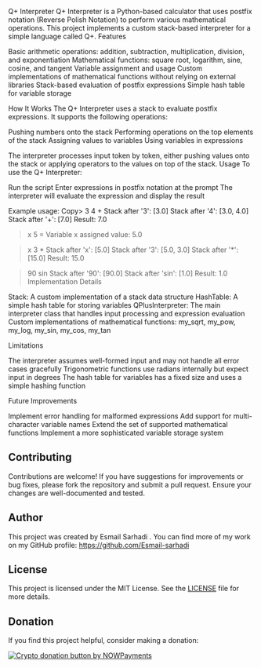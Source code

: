 Q+ Interpreter
Q+ Interpreter is a Python-based calculator that uses postfix notation (Reverse Polish Notation) to perform various mathematical operations. This project implements a custom stack-based interpreter for a simple language called Q+.
Features

Basic arithmetic operations: addition, subtraction, multiplication, division, and exponentiation
Mathematical functions: square root, logarithm, sine, cosine, and tangent
Variable assignment and usage
Custom implementations of mathematical functions without relying on external libraries
Stack-based evaluation of postfix expressions
Simple hash table for variable storage

How It Works
The Q+ Interpreter uses a stack to evaluate postfix expressions. It supports the following operations:

Pushing numbers onto the stack
Performing operations on the top elements of the stack
Assigning values to variables
Using variables in expressions

The interpreter processes input token by token, either pushing values onto the stack or applying operators to the values on top of the stack.
Usage
To use the Q+ Interpreter:

Run the script
Enter expressions in postfix notation at the prompt
The interpreter will evaluate the expression and display the result

Example usage:
Copy> 3 4 +
Stack after '3': [3.0]
Stack after '4': [3.0, 4.0]
Stack after '+': [7.0]
Result: 7.0

> x 5 =
Variable x assigned value: 5.0

> x 3 *
Stack after 'x': [5.0]
Stack after '3': [5.0, 3.0]
Stack after '*': [15.0]
Result: 15.0

> 90 sin
Stack after '90': [90.0]
Stack after 'sin': [1.0]
Result: 1.0
Implementation Details

Stack: A custom implementation of a stack data structure
HashTable: A simple hash table for storing variables
QPlusInterpreter: The main interpreter class that handles input processing and expression evaluation
Custom implementations of mathematical functions: my_sqrt, my_pow, my_log, my_sin, my_cos, my_tan

Limitations

The interpreter assumes well-formed input and may not handle all error cases gracefully
Trigonometric functions use radians internally but expect input in degrees
The hash table for variables has a fixed size and uses a simple hashing function

Future Improvements

Implement error handling for malformed expressions
Add support for multi-character variable names
Extend the set of supported mathematical functions
Implement a more sophisticated variable storage system

## Contributing

Contributions are welcome! If you have suggestions for improvements or bug fixes, please fork the repository and submit a pull request. Ensure your changes are well-documented and tested.

## Author
This project was created by Esmail Sarhadi . You can find more of my work on my GitHub profile: https://github.com/Esmail-sarhadi
## License

This project is licensed under the MIT License. See the [LICENSE](LICENSE) file for more details.

<h2 id="donation">Donation</h2>

<p>If you find this project helpful, consider making a donation:</p>
<p><a href="https://nowpayments.io/donation?api_key=REWCYVC-A1AMFK3-QNRS663-PKJSBD2&source=lk_donation&medium=referral" target="_blank">
     <img src="https://nowpayments.io/images/embeds/donation-button-black.svg" alt="Crypto donation button by NOWPayments">
</a></p>
